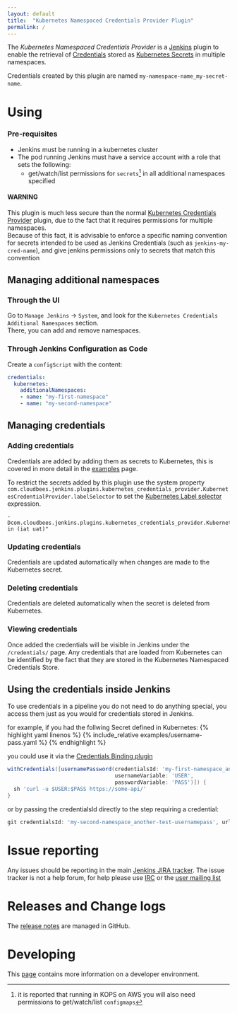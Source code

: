 ```yaml
---
layout: default
title:  "Kubernetes Namespaced Credentials Provider Plugin"
permalink: /
---
```


The *Kubernetes Namespaced Credentials Provider* is a [Jenkins](https://jenkins.io) plugin to enable the retrieval of [Credentials](https://plugins.jenkins.io/credentials) stored as [Kubernetes Secrets](https://kubernetes.io/docs/concepts/configuration/secret/) in multiple namespaces.

Credentials created by this plugin are named `my-namespace-name_my-secret-name`.

# Using

### Pre-requisites

- Jenkins must be running in a kubernetes cluster
- The pod running Jenkins must have a service account with a role that sets the following:
  - get/watch/list permissions for `secrets`[^AWS] in all additional namespaces specified

[^AWS]: it is reported that running in KOPS on AWS you will also need permissions to get/watch/list `configmaps`

#### WARNING

This plugin is much less secure than the normal [Kubernetes Credentials Provider](https://plugins.jenkins.io/kubernetes-credentials-provider) plugin, due to the fact that it requires permissions for multiple namespaces.
<br/>
Because of this fact, it is advisable to enforce a specific naming convention for secrets intended to be used as Jenkins Credentials (such as `jenkins-my-cred-name`), and give jenkins permissions only to secrets that match this convention

## Managing additional namespaces

### Through the UI

Go to `Manage Jenkins` -> `System`, and look for the `Kubernetes Credentials Additional Namespaces` section.
<br/>
There, you can add and remove namespaces.

### Through Jenkins Configuration as Code

Create a `configScript` with the content:

```yaml
credentials:
  kubernetes:
    additionalNamespaces:
    - name: "my-first-namespace"
    - name: "my-second-namespace"
```

## Managing credentials

### Adding credentials

Credentials are added by adding them as secrets to Kubernetes, this is covered in more detail in the [examples](./examples) page.

To restrict the secrets added by this plugin use the system property `com.cloudbees.jenkins.plugins.kubernetes_credentials_provider.KubernetesCredentialProvider.labelSelector`
to set the [Kubernetes Label selector](https://kubernetes.io/docs/concepts/overview/working-with-objects/labels/#label-selectors) expression.

```
-Dcom.cloudbees.jenkins.plugins.kubernetes_credentials_provider.KubernetesCredentialProvider.labelSelector="env in (iat uat)"
```

### Updating credentials

Credentials are updated automatically when changes are made to the Kubernetes secret.

### Deleting credentials

Credentials are deleted automatically when the secret is deleted from Kubernetes.

### Viewing credentials

Once added the credentials will be visible in Jenkins under the `/credentials/` page.
Any credentials that are loaded from Kubernetes can be identified by the fact that they are stored in the Kubernetes Namespaced Credentials Store.

## Using the credentials inside Jenkins

To use credentials in a pipeline you do not need to do anything special, you access them just as you would for credentials stored in Jenkins.

for example, if you had the follwing Secret defined in Kubernetes:
{% highlight yaml linenos %}
{% include_relative examples/username-pass.yaml %}
{% endhighlight %}

you could use it via the [Credentials Binding plugin](https://plugins.jenkins.io/credentials-binding)

```groovy
withCredentials([usernamePassword(credentialsId: 'my-first-namespace_another-test-usernamepass',
                                  usernameVariable: 'USER',
                                  passwordVariable: 'PASS')]) {
  sh 'curl -u $USER:$PASS https://some-api/'
}
```

or by passing the credentialsId directly to the step requiring a credential:

```groovy
git credentialsId: 'my-second-namespace_another-test-usernamepass', url: 'https://github.com/foo/bar'
```

# Issue reporting

Any issues should be reporting in the main [Jenkins JIRA tracker](https://issues.jenkins-ci.org).
The issue tracker is not a help forum, for help please use [IRC](https://jenkins.io/chat/) or the [user mailing list](https://groups.google.com/forum/#!forum/jenkinsci-users)

# Releases and Change logs

The [release notes](https://github.com/dynadude/kubernetes-namespaced-credentials-provider-plugin/releases) are managed in GitHub.

# Developing

This [page](./dev/) contains more information on a developer environment.
